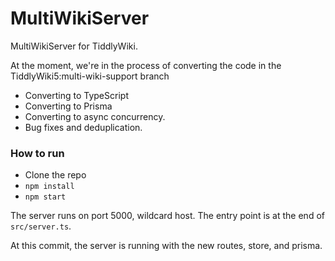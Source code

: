 # MultiWikiServer

MultiWikiServer for TiddlyWiki. 

At the moment, we're in the process of converting the code in the TiddlyWiki5:multi-wiki-support branch

- Converting to TypeScript
- Converting to Prisma
- Converting to async concurrency.
- Bug fixes and deduplication.

### How to run

- Clone the repo
- `npm install`
- `npm start`

The server runs on port 5000, wildcard host. The entry point is at the end of `src/server.ts`.

At this commit, the server is running with the new routes, store, and prisma. 


